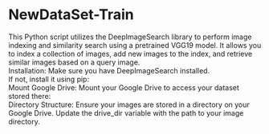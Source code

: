 # NewDataSet-Train

This Python script utilizes the DeepImageSearch library to perform image indexing and similarity search using a pretrained VGG19 model. It allows you to index a collection of images, add new images to the index, and retrieve similar images based on a query image.<br>
Installation: Make sure you have DeepImageSearch installed. <br>
If not, install it using pip:<br>
Mount Google Drive: Mount your Google Drive to access your dataset stored there:<br>
Directory Structure: Ensure your images are stored in a directory on your Google Drive. Update the drive_dir variable with the path to your image directory.<br>
